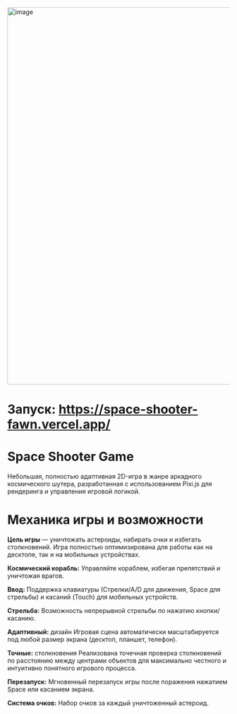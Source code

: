 <img width="1061" height="854" alt="image" src="https://github.com/user-attachments/assets/9226dd8a-3602-403b-8ce8-d4d1c5340755" />


# Запуск: https://space-shooter-fawn.vercel.app/

# Space Shooter Game

Небольшая, полностью адаптивная 2D-игра в жанре аркадного космического шутера, разработанная с использованием Pixi.js для рендеринга и управления игровой логикой.

# Механика игры и возможности

**Цель игры** — уничтожать астероиды, набирать очки и избегать столкновений. Игра полностью оптимизирована для работы как на десктопе, так и на мобильных устройствах.


**Космический корабль:** Управляйте кораблем, избегая препятствий и уничтожая врагов.

**Ввод:** Поддержка клавиатуры (Стрелки/A/D для движения, Space для стрельбы) и касаний (Touch) для мобильных устройств.

**Стрельба:** Возможность непрерывной стрельбы по нажатию кнопки/касанию.

**Адаптивный:** дизайн Игровая сцена автоматически масштабируется под любой размер экрана (десктоп, планшет, телефон).

**Точные:** столкновения Реализована точечная проверка столкновений по расстоянию между центрами объектов для максимально честного и интуитивно понятного игрового процесса.

**Перезапуск:** Мгновенный перезапуск игры после поражения нажатием Space или касанием экрана.

**Система очков:** Набор очков за каждый уничтоженный астероид.
